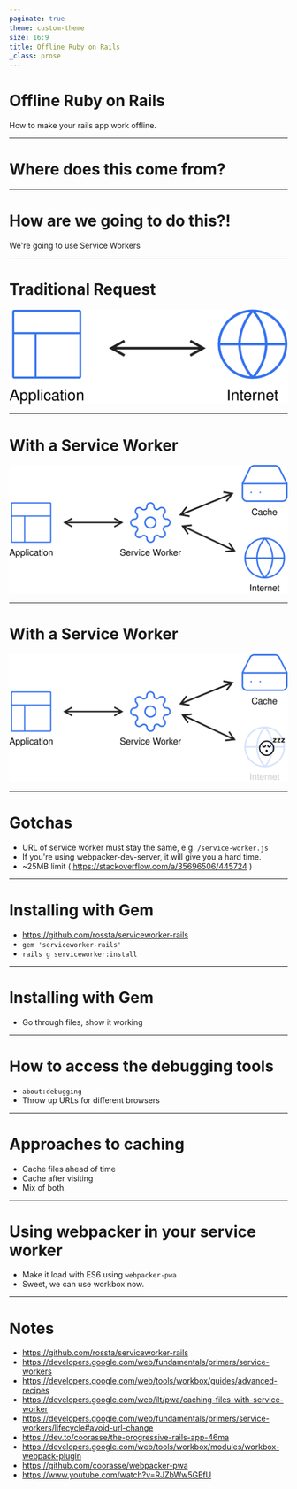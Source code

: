 ```yaml
---
paginate: true
theme: custom-theme
size: 16:9
title: Offline Ruby on Rails
_class: prose
---
```

<!-- _class: lead -->
<!--
This started off as a "I've seen a few sites with offline fallbacks, how easy is it in rails" experiment.

I ended up quite liking the results & wanted to share them!
-->

# Offline Ruby on Rails

How to make your rails app work offline.

---
<!-- _class: lead -->
<!--

-->

# Where does this come from?

---
<!-- _class: lead -->

# How are we going to do this?!

We're going to use Service Workers

---

# Traditional Request

<div class="center-contents mt-12">
  <img src="images/traditional-internet.svg"/>
</div>

---

# With a Service Worker

<div class="center-contents mt-4">
  <img src="images/service-worker.svg" />
</div>

---

# With a Service Worker

<div class="center-contents mt-4">
  <img src="images/service-worker-offline.svg" />
</div>

---

# Gotchas

- URL of service worker must stay the same, e.g. `/service-worker.js`
- If you're using webpacker-dev-server, it will give you a hard time.
- ~25MB limit ( https://stackoverflow.com/a/35696506/445724 )

---

# Installing with Gem

- https://github.com/rossta/serviceworker-rails
- `gem 'serviceworker-rails'`
- `rails g serviceworker:install`

---

# Installing with Gem

- Go through files, show it working

---

# How to access the debugging tools

- `about:debugging`
- Throw up URLs for different browsers

---

# Approaches to caching

- Cache files ahead of time
- Cache after visiting
- Mix of both.

---

# Using webpacker in your service worker

- Make it load with ES6 using `webpacker-pwa`
- Sweet, we can use workbox now.

---

# Notes

- https://github.com/rossta/serviceworker-rails
- https://developers.google.com/web/fundamentals/primers/service-workers
- https://developers.google.com/web/tools/workbox/guides/advanced-recipes
- https://developers.google.com/web/ilt/pwa/caching-files-with-service-worker
- https://developers.google.com/web/fundamentals/primers/service-workers/lifecycle#avoid-url-change
- https://dev.to/coorasse/the-progressive-rails-app-46ma
- https://developers.google.com/web/tools/workbox/modules/workbox-webpack-plugin
- https://github.com/coorasse/webpacker-pwa
- https://www.youtube.com/watch?v=RJZbWw5GEfU
